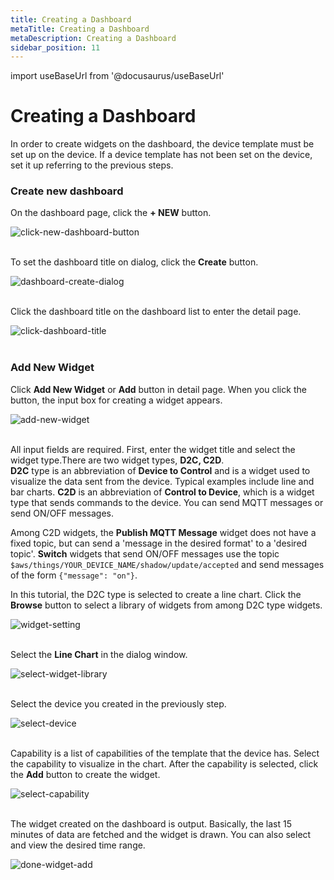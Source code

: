 ```yaml
---
title: Creating a Dashboard
metaTitle: Creating a Dashboard
metaDescription: Creating a Dashboard
sidebar_position: 11
---
```


import useBaseUrl from '@docusaurus/useBaseUrl'

# Creating a Dashboard

In order to create widgets on the dashboard, the device template must be set up on the device.
If a device template has not been set on the device, set it up referring to the previous steps.

### Create new dashboard

On the dashboard page, click the **+ NEW** button.

<div>
    <img alt="click-new-dashboard-button" src={useBaseUrl('/img/quickstart/create-dashboard/create_dashboard1.png')} />
</div>
<br />

To set the dashboard title on dialog, click the **Create** button.

<div>
    <img alt="dashboard-create-dialog" src={useBaseUrl('/img/quickstart/create-dashboard/create_dashboard2.png')} />
</div>
<br />

Click the dashboard title on the dashboard list to enter the detail page.

<div>
    <img alt="click-dashboard-title" src={useBaseUrl('/img/quickstart/create-dashboard/create_dashboard3.png')} />
</div>
<br />

### Add New Widget

Click **Add New Widget** or **Add** button in detail page. When you click the button, the input box for creating a widget appears.

<div>
    <img alt="add-new-widget" src={useBaseUrl('/img/quickstart/create-dashboard/create_dashboard4.png')} />
</div>
<br />

All input fields are required. First, enter the widget title and select the widget type.There are two widget types, **D2C, C2D**. <br />
**D2C** type is an abbreviation of **Device to Control** and is a widget used to visualize the data sent from the device. Typical examples include line and bar charts.
**C2D** is an abbreviation of **Control to Device**, which is a widget type that sends commands to the device. You can send MQTT messages or send ON/OFF messages.

Among C2D widgets, the **Publish MQTT Message** widget does not have a fixed topic, but can send a 'message in the desired format' to a 'desired topic'. **Switch** widgets that send ON/OFF messages use the topic `$aws/things/YOUR_DEVICE_NAME/shadow/update/accepted` and send messages of the form `{"message": "on"}`.

In this tutorial, the D2C type is selected to create a line chart.
Click the **Browse** button to select a library of widgets from among D2C type widgets.

<div>
    <img alt="widget-setting" src={useBaseUrl('/img/quickstart/create-dashboard/create_dashboard5.png')} />
</div>
<br />

Select the **Line Chart** in the dialog window.

<div>
    <img alt="select-widget-library" src={useBaseUrl('/img/quickstart/create-dashboard/create_dashboard6.png')} />
</div>
<br />

Select the device you created in the previously step.

<div>
    <img alt="select-device" src={useBaseUrl('/img/quickstart/create-dashboard/create_dashboard7.png')} />
</div>
<br />

Capability is a list of capabilities of the template that the device has.
Select the capability to visualize in the chart. After the capability is selected, click the **Add** button to create the widget.

<div>
    <img alt="select-capability" src={useBaseUrl('/img/quickstart/create-dashboard/create_dashboard8.png')} />
</div>
<br />

The widget created on the dashboard is output. Basically, the last 15 minutes of data are fetched and the widget is drawn. You can also select and view the desired time range.

<div>
    <img alt="done-widget-add" src={useBaseUrl('/img/quickstart/create-dashboard/create_dashboard9.png')} />
</div>
<br />
